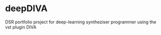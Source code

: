 # deepDIVA
DSR portfolio project for deep-learning syntheziser programmer using the vst plugin DIVA 
